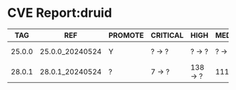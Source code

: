 # CVE Report:druid
|  TAG   |       REF       | PROMOTE | CRITICAL |   HIGH   |  MEDIUM  |   LOW   | UNKNOWN |
|--------|-----------------|---------|----------|----------|----------|---------|---------|
| 25.0.0 | 25.0.0_20240524 | Y       | ? -> ?   | ? -> ?   | ? -> ?   | ? -> ?  | ? -> ?  |
| 28.0.1 | 28.0.1_20240524 | ?       | 7 -> ?   | 138 -> ? | 111 -> ? | 35 -> ? | 1 -> ?  |
